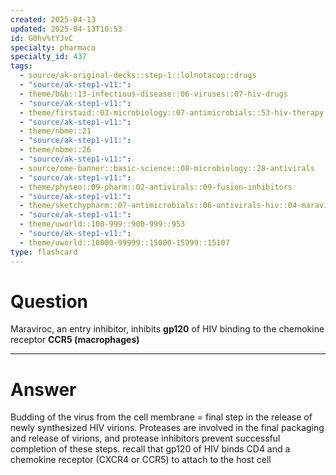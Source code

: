 ```yaml
---
created: 2025-04-13
updated: 2025-04-13T10:53
id: G0hv%tYJvC
specialty: pharmaco
specialty_id: 437
tags:
  - source/ak-original-decks::step-1::lolnotacop::drugs
  - "source/ak-step1-v11:": 
  - theme/b&b::13-infectious-disease::06-viruses::07-hiv-drugs
  - "source/ak-step1-v11:": 
  - theme/firstaid::03-microbiology::07-antimicrobials::53-hiv-therapy
  - "source/ak-step1-v11:": 
  - theme/nbme::21
  - "source/ak-step1-v11:": 
  - theme/nbme::26
  - "source/ak-step1-v11:": 
  - source/ome-banner::basic-science::08-microbiology::28-antivirals
  - "source/ak-step1-v11:": 
  - theme/physeo::09-pharm::02-antivirals::09-fusion-inhibitors
  - "source/ak-step1-v11:": 
  - theme/sketchypharm::07-antimicrobials::06-antivirals-hiv::04-maraviroc,-fusion-inhibitors,-integrase-inhibitors
  - "source/ak-step1-v11:": 
  - theme/uworld::100-999::900-999::953
  - "source/ak-step1-v11:": 
  - theme/uworld::10000-99999::15000-15999::15107
type: flashcard
---
```


# Question
Maraviroc, an entry inhibitor, inhibits **gp120** of HIV binding to the chemokine receptor **CCR5 (macrophages)**

---

# Answer
Budding of the virus from the cell membrane = final step in the release of newly synthesized HIV virions. Proteases are involved in the final packaging and release of virions, and protease inhibitors prevent successful completion of these steps.    recall that gp120 of HIV binds CD4 and a chemokine receptor (CXCR4 or CCR5) to attach to the host cell
